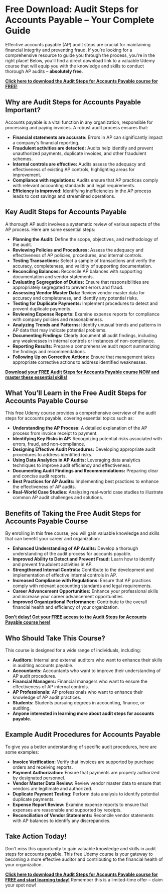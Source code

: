 # Free Download: Audit Steps for Accounts Payable – Your Complete Guide

Effective accounts payable (AP) audit steps are crucial for maintaining financial integrity and preventing fraud. If you're looking for a comprehensive resource to guide you through the process, you're in the right place! Below, you'll find a direct download link to a valuable Udemy course that will equip you with the knowledge and skills to conduct thorough AP audits – **absolutely free**.

[**Click here to download the Audit Steps for Accounts Payable course for FREE!**](https://udemywork.com/audit-steps-for-accounts-payable)

## Why are Audit Steps for Accounts Payable Important?

Accounts payable is a vital function in any organization, responsible for processing and paying invoices. A robust audit process ensures that:

*   **Financial statements are accurate:** Errors in AP can significantly impact a company's financial reporting.
*   **Fraudulent activities are detected:** Audits help identify and prevent unauthorized payments, duplicate invoices, and other fraudulent schemes.
*   **Internal controls are effective:** Audits assess the adequacy and effectiveness of existing AP controls, highlighting areas for improvement.
*   **Compliance with regulations:** Audits ensure that AP practices comply with relevant accounting standards and legal requirements.
*   **Efficiency is improved:** Identifying inefficiencies in the AP process leads to cost savings and streamlined operations.

## Key Audit Steps for Accounts Payable

A thorough AP audit involves a systematic review of various aspects of the AP process. Here are some essential steps:

*   **Planning the Audit:** Define the scope, objectives, and methodology of the audit.
*   **Reviewing Policies and Procedures:** Assess the adequacy and effectiveness of AP policies, procedures, and internal controls.
*   **Testing Transactions:** Select a sample of transactions and verify the accuracy, completeness, and validity of supporting documentation.
*   **Reconciling Balances:** Reconcile AP balances with supporting documentation and vendor statements.
*   **Evaluating Segregation of Duties:** Ensure that responsibilities are appropriately segregated to prevent errors and fraud.
*   **Assessing Vendor Master Data:** Review vendor master data for accuracy and completeness, and identify any potential risks.
*   **Testing for Duplicate Payments:** Implement procedures to detect and prevent duplicate payments.
*   **Reviewing Expense Reports:** Examine expense reports for compliance with company policies and reasonableness.
*   **Analyzing Trends and Patterns:** Identify unusual trends and patterns in AP data that may indicate potential problems.
*   **Documenting Findings:** Clearly document all audit findings, including any weaknesses in internal controls or instances of non-compliance.
*   **Reporting Results:** Prepare a comprehensive audit report summarizing the findings and recommendations.
*   **Following Up on Corrective Actions:** Ensure that management takes appropriate corrective actions to address identified weaknesses.

[**Download your FREE Audit Steps for Accounts Payable course NOW and master these essential skills!**](https://udemywork.com/audit-steps-for-accounts-payable)

## What You’ll Learn in the Free Audit Steps for Accounts Payable Course

This free Udemy course provides a comprehensive overview of the audit steps for accounts payable, covering essential topics such as:

*   **Understanding the AP Process:** A detailed explanation of the AP process from invoice receipt to payment.
*   **Identifying Key Risks in AP:** Recognizing potential risks associated with errors, fraud, and non-compliance.
*   **Designing Effective Audit Procedures:** Developing appropriate audit procedures to address identified risks.
*   **Using Data Analytics in AP Audits:** Leveraging data analytics techniques to improve audit efficiency and effectiveness.
*   **Documenting Audit Findings and Recommendations:** Preparing clear and concise audit reports.
*   **Best Practices for AP Audits:** Implementing best practices to enhance the effectiveness of AP audits.
*   **Real-World Case Studies:** Analyzing real-world case studies to illustrate common AP audit challenges and solutions.

## Benefits of Taking the Free Audit Steps for Accounts Payable Course

By enrolling in this free course, you will gain valuable knowledge and skills that can benefit your career and organization:

*   **Enhanced Understanding of AP Audits:** Develop a thorough understanding of the audit process for accounts payable.
*   **Improved Ability to Detect and Prevent Fraud:** Learn how to identify and prevent fraudulent activities in AP.
*   **Strengthened Internal Controls:** Contribute to the development and implementation of effective internal controls in AP.
*   **Increased Compliance with Regulations:** Ensure that AP practices comply with relevant accounting standards and legal requirements.
*   **Career Advancement Opportunities:** Enhance your professional skills and increase your career advancement opportunities.
*   **Improved Organizational Performance:** Contribute to the overall financial health and efficiency of your organization.

[**Don't delay! Get your FREE access to the Audit Steps for Accounts Payable course here!**](https://udemywork.com/audit-steps-for-accounts-payable)

## Who Should Take This Course?

This course is designed for a wide range of individuals, including:

*   **Auditors:** Internal and external auditors who want to enhance their skills in auditing accounts payable.
*   **Accountants:** Accountants who want to improve their understanding of AP audit procedures.
*   **Financial Managers:** Financial managers who want to ensure the effectiveness of AP internal controls.
*   **AP Professionals:** AP professionals who want to enhance their knowledge of AP audit practices.
*   **Students:** Students pursuing degrees in accounting, finance, or auditing.
*   **Anyone interested in learning more about audit steps for accounts payable.**

## Example Audit Procedures for Accounts Payable

To give you a better understanding of specific audit procedures, here are some examples:

*   **Invoice Verification:** Verify that invoices are supported by purchase orders and receiving reports.
*   **Payment Authorization:** Ensure that payments are properly authorized by designated personnel.
*   **Vendor Master Data Review:** Review vendor master data to ensure that vendors are legitimate and authorized.
*   **Duplicate Payment Testing:** Perform data analysis to identify potential duplicate payments.
*   **Expense Report Review:** Examine expense reports to ensure that expenses are reasonable and supported by receipts.
*   **Reconciliation of Vendor Statements:** Reconcile vendor statements with AP balances to identify any discrepancies.

## Take Action Today!

Don't miss this opportunity to gain valuable knowledge and skills in audit steps for accounts payable. This free Udemy course is your gateway to becoming a more effective auditor and contributing to the financial health of your organization.

**[Click here to download the Audit Steps for Accounts Payable course for FREE and start learning today!](https://udemywork.com/audit-steps-for-accounts-payable)** Remember this is a limited-time offer – claim your spot now!
